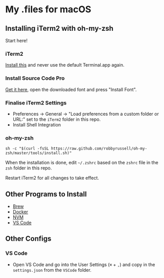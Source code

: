 # My .files for macOS

## Installing iTerm2 with oh-my-zsh
Start here!

### iTerm2
[Install this](https://www.iterm2.com/) and never use the default Terminal.app again.

### Install Source Code Pro
[Get it here](https://github.com/powerline/fonts/blob/master/SourceCodePro/Sauce%20Code%20Powerline%20Regular.otf), open the downloaded font and press "Install Font".

### Finalise iTerm2 Settings
 - Preferences → General → "Load preferences from a custom folder or URL:" set to the `iTerm2` folder in this repo.
 - Install Shell Integration

### oh-my-zsh
    
    sh -c "$(curl -fsSL https://raw.github.com/robbyrussell/oh-my-zsh/master/tools/install.sh)"
    
When the installation is done, edit `~/.zshrc` based on the `zshrc` file in the `zsh` folder in this repo.

Restart iTerm2 for all changes to take effect.

## Other Programs to Install
 - [Brew](https://brew.sh/)
 - [Docker](https://docs.docker.com/docker-for-mac/install/)
 - [NVM](http://yoember.com/nodejs/the-best-way-to-install-node-js/)
 - [VS Code](https://code.visualstudio.com/docs?dv=osx)

## Other Configs
 
### VS Code
 - Open VS Code and go into the User Settings (`⌘` + `,`) and copy in the `settings.json` from the `VSCode` folder.

